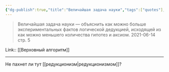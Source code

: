 ```yaml
---
{"dg-publish":true,"title":"Величайшая задача науки","tags":["quotes"],"date":"2021-06-14T20:29:00+04:00","modified_at":"2023-01-28T20:50:08+04:00","permalink":"/quotes/202106142029/","dgPassFrontmatter":true}
---
```



> Величайшая задача науки — объяснить как можно больше экспериментальных фактов логической дедукцией, исходящей из как можно меньшего количества гипотез и аксиом.
	2021-06-14 стр. 5

Link:: [[Верховный алгоритм]]

---

Не пахнет ли тут [[редукционизм|редукционизмом]]?
